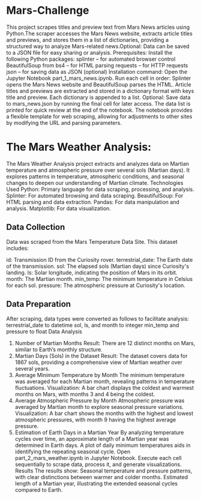 # Mars-Challenge
This project scrapes titles and preview text from Mars News articles using Python.The scraper accesses the Mars News website, extracts article titles and previews, and stores them in a list of dictionaries, providing a structured way to analyze Mars-related news.Optional: Data can be saved to a JSON file for easy sharing or analysis.
Prerequisites: Install the following Python packages:
splinter – for automated browser control
BeautifulSoup from bs4 – for HTML parsing
requests – for HTTP requests
json – for saving data as JSON (optional)
Installation command:
Open the Jupyter Notebook part_1_mars_news.ipynb.
Run each cell in order:
Splinter opens the Mars News website and BeautifulSoup parses the HTML.
Article titles and previews are extracted and stored in a dictionary format with keys title and preview.
Each dictionary is appended to a list.
Optional: Save data to mars_news.json by running the final cell for later access.
The data list is printed for quick review at the end of the notebook.
The notebook provides a flexible template for web scraping, allowing for adjustments to other sites by modifying the URL and parsing parameters.

# The Mars Weather Analysis:

The Mars Weather Analysis project extracts and analyzes data on Martian temperature and atmospheric pressure over several sols (Martian days). It explores patterns in temperature, atmospheric conditions, and seasonal changes to deepen our understanding of Martian climate.
Technologies Used
Python: Primary language for data scraping, processing, and analysis.
Splinter: For automated browsing and data scraping.
BeautifulSoup: For HTML parsing and data extraction.
Pandas: For data manipulation and analysis.
Matplotlib: For data visualization.
## Data Collection
Data was scraped from the Mars Temperature Data Site. This dataset includes:

id: Transmission ID from the Curiosity rover.
terrestrial_date: The Earth date of the transmission.
sol: The elapsed sols (Martian days) since Curiosity's landing.
ls: Solar longitude, indicating the position of Mars in its orbit.
month: The Martian month.
min_temp: The minimum temperature in Celsius for each sol.
pressure: The atmospheric pressure at Curiosity's location.
## Data Preparation
After scraping, data types were converted as follows to facilitate analysis:
terrestrial_date to datetime
sol, ls, and month to integer
min_temp and pressure to float
Data Analysis
1. Number of Martian Months
Result: There are 12 distinct months on Mars, similar to Earth’s monthly structure.
2. Martian Days (Sols) in the Dataset
Result: The dataset covers data for 1867 sols, providing a comprehensive view of Martian weather over several years.
3. Average Minimum Temperature by Month
The minimum temperature was averaged for each Martian month, revealing patterns in temperature fluctuations.
Visualization: A bar chart displays the coldest and warmest months on Mars, with months 3 and 4 being the coldest.
4. Average Atmospheric Pressure by Month
Atmospheric pressure was averaged by Martian month to explore seasonal pressure variations.
Visualization: A bar chart shows the months with the highest and lowest atmospheric pressures, with month 9 having the highest average pressure.
5. Estimation of Earth Days in a Martian Year
By analyzing temperature cycles over time, an approximate length of a Martian year was determined in Earth days. A plot of daily minimum temperatures aids in identifying the repeating seasonal cycle.
Open part_2_mars_weather.ipynb in Jupyter Notebook.
Execute each cell sequentially to scrape data, process it, and generate visualizations.
Results
The results show:
Seasonal temperature and pressure patterns, with clear distinctions between warmer and colder months.
Estimated length of a Martian year, illustrating the extended seasonal cycles compared to Earth.






